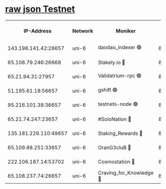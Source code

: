 [raw json Testnet](https://rpc-check.junot.stavr.tech/junot/rpc-junot-result.json)
=


<table><tr><th>IP-Address</th><th>Network</th><th>Moniker</th><th>Latest Block Height</th><th>Earliest Block Height</th><th>Catching Up</th><th>Tx Index</th><th>Voting Power</th><th>Scan Time</th></tr><tr><td>143.198.141.42:26657</td><td>uni-6</td><td>daodao_indexer 🟢</td><td>8974360</td><td>1</td><td>False</td><td>off</td><td>0</td><td>2024-03-17T22:14:33.774642288UTC</td></tr><tr><td>65.108.79.246:26668</td><td>uni-6</td><td>Stakely.io 🔴</td><td>8974356</td><td>1570872</td><td>False</td><td>on</td><td>11</td><td>2024-03-17T22:14:17.729727104UTC</td></tr><tr><td>65.21.94.31:27957</td><td>uni-6</td><td>Validatrium-rpc 🟢</td><td>8974354</td><td>2943363</td><td>False</td><td>on</td><td>0</td><td>2024-03-17T22:14:13.364382449UTC</td></tr><tr><td>51.195.61.18:56657</td><td>uni-6</td><td>gshift 🟢</td><td>8559900</td><td>7691417</td><td>False</td><td>on</td><td>0</td><td>2024-03-17T22:14:00.360644967UTC</td></tr><tr><td>95.216.101.38:36657</td><td>uni-6</td><td>testnets-node 🟢</td><td>8974357</td><td>8116304</td><td>False</td><td>on</td><td>0</td><td>2024-03-17T22:14:20.066176089UTC</td></tr><tr><td>65.21.74.247:23657</td><td>uni-6</td><td>#SoloNation 🔴</td><td>8974360</td><td>8237483</td><td>False</td><td>on</td><td>112</td><td>2024-03-17T22:14:32.920530218UTC</td></tr><tr><td>135.181.229.110:49657</td><td>uni-6</td><td>Staking_Rewards 🔴</td><td>8974363</td><td>8388763</td><td>False</td><td>on</td><td>1008</td><td>2024-03-17T22:14:40.508641660UTC</td></tr><tr><td>65.109.88.251:33657</td><td>uni-6</td><td>OranG3cluB 🔴</td><td>8974362</td><td>8418953</td><td>False</td><td>on</td><td>11</td><td>2024-03-17T22:14:38.177904516UTC</td></tr><tr><td>222.106.187.14:53702</td><td>uni-6</td><td>Cosmostation 🔴</td><td>8974353</td><td>8759614</td><td>False</td><td>on</td><td>109013</td><td>2024-03-17T22:14:11.035981661UTC</td></tr><tr><td>65.108.237.74:26657</td><td>uni-6</td><td>Craving_for_Knowledge 🔴</td><td>8974359</td><td>8896131</td><td>False</td><td>on</td><td>9004</td><td>2024-03-17T22:14:30.595444905UTC</td></tr></table>